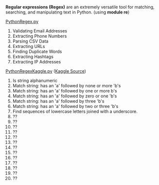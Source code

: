 **Regular expressions (Regex)** are an extremely versatile tool for matching, searching, and manipulating text in Python.
(using **module re**)

[PythonRegex.py](https://github.com/LuciaHeredia/PythonRegex/blob/master/PythonRegex.py)
1. Validating Email Addresses
2. Extracting Phone Numbers
3. Parsing CSV Data
4. Extracting URLs
5. Finding Duplicate Words
6. Extracting Hashtags
7. Extracting IP Addresses

[PythonRegexKaggle.py](https://github.com/LuciaHeredia/PythonRegex/blob/master/PythonRegexKaggle.py)
([Kaggle Source](https://www.kaggle.com/code/albeffe/regex-exercises-solutions/notebook))
1. Is string alphanumeric
2. Match string: has an 'a' followed by none or more 'b's
3. Match string: has an 'a' followed by one or more b's
4. Match string: has an 'a' followed by zero or one 'b's
5. Match string: has an 'a' followed by three 'b's
6. Match string: has an 'a' followed by two or three 'b's
7. Find sequences of lowercase letters joined with a underscore.
8. ??
9. ??
10. ??
11. ??
12. ??
13. ??
14. ??
15. ??
16. ??
17. ??
18. ??
19. ??
20. ??